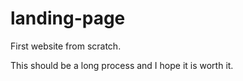 # landing-page
First website from scratch.

This should be a long process and I hope it is worth it.
